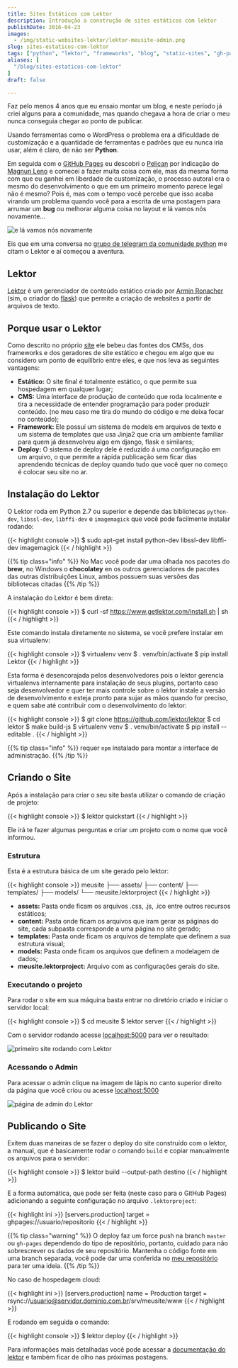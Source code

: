 ```yaml
---
title: Sites Estáticos com Lektor
description: Introdução a construção de sites estáticos com lektor
publishDate: 2016-04-23
images:
  - /img/static-websites-lektor/lektor-meusite-admin.png
slug: sites-estaticos-com-lektor
tags: ["python", "lektor", "frameworks", "blog", "static-sites", "gh-pages"]
aliases: [
  "/blog/sites-estaticos-com-lektor"
]
draft: false

---
```


Faz pelo menos 4 anos que eu ensaio montar um blog, e neste período já criei alguns para a comunidade,  mas quando chegava a hora de criar o meu nunca conseguia chegar ao ponto de publicar.

Usando ferramentas como o WordPress o problema era a dificuldade de customização e a quantidade de ferramentas e padrões que eu nunca iria usar, além é claro, de não ser **Python**.

Em seguida com o [GitHub Pages](https://pages.github.com) eu descobri o [Pelican](http://blog.getpelican.com) por indicação do [Magnun Leno](http://mindbending.org/pt) e comecei a fazer muita coisa com ele, mas da mesma forma com que eu ganhei em liberdade de customização, o processo autoral era o mesmo do desenvolvimento o que em um primeiro momento parece legal não é mesmo? Pois é, mas com o tempo você percebe que isso acaba virando um problema quando você para a escrita de uma postagem para arrumar um **bug** ou melhorar alguma coisa no layout e lá vamos nós novamente...

![e lá vamos nós novamente](/img/memes/again.png)

Eis que em uma conversa no [grupo de telegram da comunidade python](https://telegram.me/pythonbr) me citam o Lektor e aí começou a aventura.

## Lektor

[Lektor](https://www.getlektor.com) é um gerenciador de conteúdo estático criado por [Armin Ronacher](http://lucumr.pocoo.org) (sim, o criador do [flask](http://flask.pocoo.org)) que permite a criação de websites a partir de arquivos de texto.

## Porque usar o Lektor

Como descrito no próprio [site](https://www.getlektor.com/docs/what) ele bebeu das fontes dos CMSs, dos frameworks e dos geradores de site estático e chegou em algo que eu considero um ponto de equilíbrio entre eles, e que nos leva as seguintes vantagens:

- **Estático:** O site final é totalmente estático, o que permite sua hospedagem em qualquer lugar;
- **CMS:** Uma interface de produção de conteúdo que roda localmente e tira a necessidade de entender programação para poder produzir conteúdo. (no meu caso me tira do mundo do código e me deixa focar no conteúdo);
- **Framework:** Ele possuí um sistema de models em arquivos de texto e um sistema de templates que usa Jinja2 que cria um ambiente familiar para quem já desenvolveu algo em django, flask e similares;
- **Deploy:** O sistema de deploy dele é reduzido á uma configuração em um arquivo, o que permite a rápida publicação sem ficar dias aprendendo técnicas de deploy quando tudo que você quer no começo é colocar seu site no ar.

## Instalação do Lektor

O Lektor roda em Python 2.7 ou superior e depende das bibliotecas `python-dev`, `libssl-dev`, `libffi-dev` e `imagemagick` que você pode facilmente instalar rodando:

{{< highlight console >}}
$ sudo apt-get install python-dev libssl-dev libffi-dev imagemagick
{{< / highlight >}}

{{% tip class="info" %}}
No Mac você pode dar uma olhada nos pacotes do **brew**, no Windows o **chocolatey** en os outros gerenciadores de pacotes das outras distribuições Linux, ambos possuem suas versões das bibliotecas citadas
{{% /tip %}}

A instalação do Lektor é bem direta:

{{< highlight console >}}
$ curl -sf https://www.getlektor.com/install.sh | sh
{{< / highlight >}}

Este comando instala diretamente no sistema, se você prefere instalar em sua virtualenv:

{{< highlight console >}}
$ virtualenv venv
$ . venv/bin/activate
$ pip install Lektor
{{< / highlight >}}

Esta forma é desencorajada pelos desenvolvedores pois o lektor gerencia virtualenvs internamente para instalação de seus plugins, portanto caso seja desenvolvedor e quer ter mais controle sobre o lektor instale a versão de desenvolvimento e esteja pronto para sujar as mãos quando for preciso, e quem sabe até contribuir com o desenvolvimento do lektor:

{{< highlight console >}}
$ git clone https://github.com/lektor/lektor
$ cd lektor
$ make build-js
$ virtualenv venv
$ . venv/bin/activate
$ pip install --editable .
{{< / highlight >}}

{{% tip class="info" %}}
requer `npm` instalado para montar a interface de administração.
{{% /tip %}}

## Criando o Site

Após a instalação para criar o seu site basta utilizar o comando de criação de projeto:

{{< highlight console >}}
$ lektor quickstart
{{< / highlight >}}

Ele irá te fazer algumas perguntas e criar um projeto com o nome que você informou.

### Estrutura

Esta é a estrutura básica de um site gerado pelo lektor:

{{< highlight console >}}
meusite
├── assets/
├── content/
├── templates/
├── models/
└── meusite.lektorproject
{{< / highlight >}}

- **assets:** Pasta onde ficam os arquivos  .css, .js, .ico entre outros recursos estáticos;
- **content:** Pasta onde ficam os arquivos que iram gerar as páginas do site, cada subpasta corresponde a uma página no site gerado;
- **templates:** Pasta onde ficam os arquivos de template que definem a sua estrutura visual;
- **models:** Pasta onde ficam os arquivos que definem a modelagem de dados;
- **meusite.lektorproject:** Arquivo com as configurações gerais do site.

### Executando o projeto

Para rodar o site em sua máquina basta entrar no diretório criado e iniciar o servidor local:

{{< highlight console >}}
$ cd meusite
$ lektor server
{{< / highlight >}}

Com o servidor rodando acesse [localhost:5000](http://localhost:5000) para ver o resultado:

![primeiro site rodando com Lektor](/img/static-websites-lektor/lektor-meusite.png)

### Acessando o Admin

Para acessar o admin clique na imagem de lápis no canto superior direito da página que você criou ou acesse [localhost:5000](http://localhost:5000/admin)

![página de admin do Lektor](/img/static-websites-lektor/lektor-meusite-admin.png)

## Publicando o Site

Exitem duas maneiras de se fazer o deploy do site construído com o lektor, a manual, que é basicamente rodar o comando `build` e copiar manualmente os arquivos para o servidor:

{{< highlight console >}}
$ lektor build --output-path destino
{{< / highlight >}}

E a forma automática, que pode ser feita (neste caso para o GitHub Pages) adicionando a seguinte configuração no arquivo `.lektorproject`:

{{< highlight ini >}}
[servers.production]
target = ghpages://usuario/repositorio
{{< / highlight >}}

{{% tip class="warning" %}}
O deploy faz um force push na branch `master` ou `gh-pages` dependendo do tipo de repositório, portanto, cuidado para não sobrescrever os dados de seu repositório. Mantenha o código fonte em uma branch separada, você pode dar uma conferida no [meu repositório](https://github.com/humrochagf/humberto.io-lektor) para ter uma ideia.
{{% /tip %}}

No caso de hospedagem cloud:

{{< highlight ini >}}
[servers.production]
name = Production
target = rsync://usuario@servidor.dominio.com.br/srv/meusite/www
{{< / highlight >}}

E rodando em seguida o comando:

{{< highlight console >}}
$ lektor deploy
{{< / highlight >}}

Para informações mais detalhadas você pode acessar a [documentação do lektor](https://www.getlektor.com/docs) e também ficar de olho nas próximas postagens.
